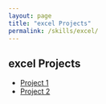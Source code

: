 ```yaml
---
layout: page
title: "excel Projects"
permalink: /skills/excel/
---
```


<h2>excel Projects</h2>
<ul>
  <li><a href="https://github.com/zekejenkins/project1">Project 1</a></li>
  <li><a href="https://github.com/zekejenkins/project2">Project 2</a></li>
</ul>
